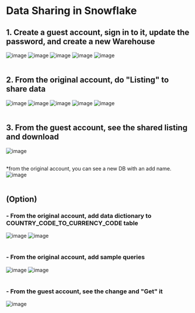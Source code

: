 # Data Sharing in Snowflake

## 1. Create a guest account, sign in to it, update the password, and create a new Warehouse
![image](https://github.com/youngmin-jin/practice/assets/135728064/8e807670-510c-43ae-8b3c-c91ea7e9b0a2)
![image](https://github.com/youngmin-jin/practice/assets/135728064/540ac660-7414-4817-89fc-f047dc781de4)
![image](https://github.com/youngmin-jin/practice/assets/135728064/8c7f1ce9-05e7-43a6-a400-11292f523e55)
![image](https://github.com/youngmin-jin/practice/assets/135728064/bebe6912-a398-4d51-ac59-129e1022c729)
![image](https://github.com/youngmin-jin/practice/assets/135728064/c5de03e2-6118-4def-9306-da95afeb9dbc)
<br/><br/>

## 2. From the original account, do "Listing" to share data
![image](https://github.com/youngmin-jin/practice/assets/135728064/14a4e926-f3aa-47a7-a2a8-7dc1f7e888ec)
![image](https://github.com/youngmin-jin/practice/assets/135728064/866d55bb-a832-4be6-8979-03345665e21c)
![image](https://github.com/youngmin-jin/practice/assets/135728064/651088a3-25ac-45f3-98a6-1912cadda5fb)
![image](https://github.com/youngmin-jin/practice/assets/135728064/82e1bdd2-01f9-4da9-8e88-303e861706b7)
![image](https://github.com/youngmin-jin/practice/assets/135728064/0f74cd75-71ca-4b9f-9a8e-5a0814ae40f7)
<br/><br/>

## 3. From the guest account, see the shared listing and download 
![image](https://github.com/youngmin-jin/practice/assets/135728064/1fa6abe5-7e78-4d6b-9a20-1fc5b6d30813) <br/><br/>

*from the original account, you can see a new DB with an add name.<br/>
![image](https://github.com/youngmin-jin/practice/assets/135728064/4a48827b-86f3-49cf-ba56-60a3660d8b81)
<br/><br/>

## (Option)  
### - From the original account, add data dictionary to COUNTRY_CODE_TO_CURRENCY_CODE table
![image](https://github.com/youngmin-jin/practice/assets/135728064/0f8628b0-be04-4f0f-bf72-ebb9afd8696d)
![image](https://github.com/youngmin-jin/practice/assets/135728064/dbc451a6-ad2b-4af6-8edd-7f2dd8881331)
<br/><br/>

### - From the original account, add sample queries
![image](https://github.com/youngmin-jin/practice/assets/135728064/93e21575-2f01-4832-8915-cbd0993001e3)
![image](https://github.com/youngmin-jin/practice/assets/135728064/b4d51f2f-5f9b-4ca7-9b4a-fc51f8937db7)
<br/><br/>

### - From the guest account, see the change and "Get" it
![image](https://github.com/youngmin-jin/practice/assets/135728064/d3508cd5-4406-4a1c-a114-900cac3ff5f1)
<br/><br/>








